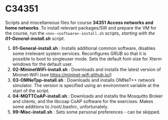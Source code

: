 # C34351

Scripts and miscellaneous files for course **34351 Access networks and home networks**. To install relevant packages/SW and prepare the VM for the course, run the ```<nn>-<software>-install.sh``` scripts, *starting with the **01-General-install.sh** script*.

1. **01-General-install.sh** : Installs additional common software, disables some irrelevant system services. Reconfigures GRUB so that it is possible to boot to singleuser mode. Sets the default font-size for Xterm windows for the default user.
2. **02-MininetWiFi-install.sh** : Downloads and installs the latest version of Mininet-WiFi (see https://mininet-wifi.github.io/)
3. **03-OMNeTpp-install.sh** : Downloads and installs OMNeT++ network simulator. The version is specified using an environment variable at the start of the script.
4. **04-MQTTCoAP-install.sh** : Downloads and installs the Mosquitto Broker and clients, and the libcoap CoAP software for the exercises. Makes some additions to /root/.bashrc, unfortunately.
5. **99-Misc-install.sh** : Sets some personal preferences - can be skipped.
